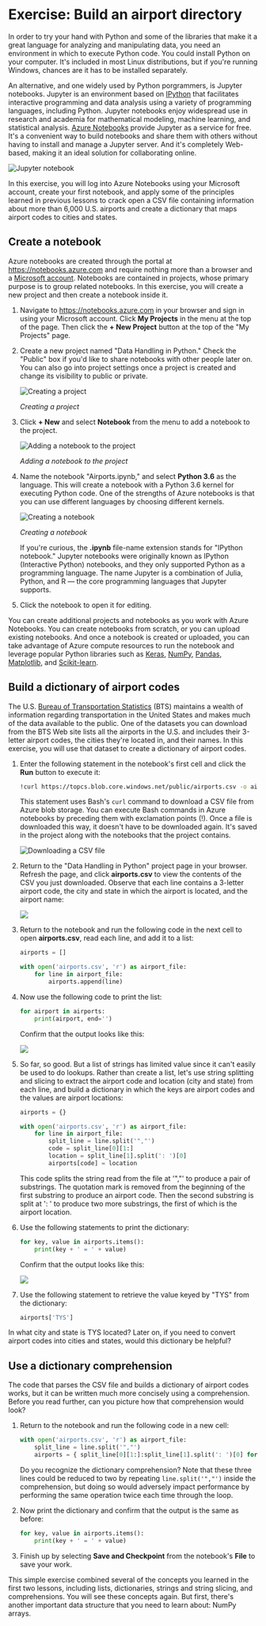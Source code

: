 # Exercise: Build an airport directory

In order to try your hand with Python and some of the libraries that make it a great language for analyzing and manipulating data, you need an environment in which to execute Python code. You could install Python on your computer. It's included in most Linux distributions, but if you're running Windows, chances are it has to be installed separately.

An alternative, and one widely used by Python porgrammers, is Jupyter notebooks. Jupyter is an environment based on [IPython](https://ipython.org/) that facilitates interactive programming and data analysis using a variety of programming languages, including Python. Jupyter notebooks enjoy widespread use in research and academia for mathematical modeling, machine learning, and statistical analysis. [Azure Notebooks](https//notebooks.azure.com) provide Jupyter as a service for free. It's a convenient way to build notebooks and share them with others without having to install and manage a Jupyter server. And it's completely Web-based, making it an ideal solution for collaborating online.

![Jupyter notebook](media/airports-notebook.png)

In this exercise, you will log into Azure Notebooks using your Microsoft account, create your first notebook, and apply some of the principles learned in previous lessons to crack open a CSV file containing information about more than 6,000 U.S. airports and create a dictionary that maps airport codes to cities and states.

## Create a notebook

Azure notebooks are created through the portal at https://notebooks.azure.com and require nothing more than a browser and a [Microsoft account](https://account.microsoft.com/account). Notebooks are contained in projects, whose primary purpose is to group related notebooks. In this exercise, you will create a new project and then create a notebook inside it.

1. Navigate to https://notebooks.azure.com in your browser and sign in using your Microsoft account. Click **My Projects** in the menu at the top of the page. Then click the **+ New Project** button at the top of the "My Projects" page.

1. Create a new project named "Data Handling in Python." Check the "Public" box if you'd like to share notebooks with other people later on. You can also go into project settings once a project is created and change its visibility to public or private. 

	![Creating a project](media/add-project.png)

	_Creating a project_

1. Click **+ New** and select **Notebook** from the menu to add a notebook to the project.

	![Adding a notebook to the project](media/add-notebook-1.png)

	_Adding a notebook to the project_

1. Name the notebook "Airports.ipynb," and select **Python 3.6** as the language. This will create a notebook with a Python 3.6 kernel for executing Python code. One of the strengths of Azure notebooks is that you can use different languages by choosing different kernels.

	![Creating a notebook](media/add-notebook-2.png)

	_Creating a notebook_

	If you're curious, the **.ipynb** file-name extension stands for "IPython notebook." Jupyter notebooks were originally known as IPython (Interactive Python) notebooks, and they only supported Python as a programming language. The name Jupyter is a combination of Julia, Python, and R — the core programming languages that Jupyter supports.

1. Click the notebook to open it for editing.

You can create additional projects and notebooks as you work with Azure Notebooks. You can create notebooks from scratch, or you can upload existing notebooks. And once a notebook is created or uploaded, you can take advantage of Azure compute resources to run the notebook and leverage popular Python libraries such as [Keras](https://keras.io/), [NumPy](http://www.numpy.org/), [Pandas](https://pandas.pydata.org/), [Matplotlib](https://matplotlib.org/), and [Scikit-learn](https://scikit-learn.org/stable/index.html).

## Build a dictionary of airport codes

The U.S. [Bureau of Transportation Statistics](https://www.transtats.bts.gov/) (BTS) maintains a wealth of information regarding transportation in the United States and makes much of the data available to the public. One of the datasets you can download from the BTS Web site lists all the airports in the U.S. and includes their 3-letter airport codes, the cities they're located in, and their names. In this exercise, you will use that dataset to create a dictionary of airport codes.

1. Enter the following statement in the notebook's first cell and click the **Run** button to execute it:

	```bash
	!curl https://topcs.blob.core.windows.net/public/airports.csv -o airports.csv
	```

	This statement uses Bash's `curl` command to download a CSV file from Azure blob storage. You can execute Bash commands in Azure notebooks by preceding them with exclamation points (!). Once a file is downloaded this way, it doesn't have to be downloaded again. It's saved in the project along with the notebooks that the project contains.

	![Downloading a CSV file](media/first-run.png)

1. Return to the "Data Handling in Python" project page in your browser. Refresh the page, and click **airports.csv** to view the contents of the CSV you just downloaded. Observe that each line contains a 3-letter airport code, the city and state in which the airport is located, and the airport name:

	![](media/airport-codes-raw.png)

1. Return to the notebook and run the following code in the next cell to open **airports.csv**, read each line, and add it to a list:

	```python
	airports = []
	
	with open('airports.csv', 'r') as airport_file:
	    for line in airport_file:
	        airports.append(line)
	```

1. Now use the following code to print the list:

	```python
	for airport in airports:
	    print(airport, end='')

	```

	Confirm that the output looks like this:

	![](media/airport-list.png)

1. So far, so good. But a list of strings has limited value since it can't easily be used to do lookups. Rather than create a list, let's use string splitting and slicing to extract the airport code and location (city and state) from each line, and build a dictionary in which the keys are airport codes and the values are airport locations:

	```python
	airports = {}
	
	with open('airports.csv', 'r') as airport_file:
	    for line in airport_file:
	        split_line = line.split('","')
	        code = split_line[0][1:]
	        location = split_line[1].split(': ')[0]
	        airports[code] = location
	``` 

	This code splits the string read from the file at '","' to produce a pair of substrings. The quotation mark is removed from the beginning of the first substring to produce an airport code. Then the second substring is split at ': ' to produce two more substrings, the first of which is the airport location.

1. Use the following statements to print the dictionary:

	```python
	for key, value in airports.items():
	    print(key + ' = ' + value)
	```

	Confirm that the output looks like this:

	![](media/airport-dict.png)

1. Use the following statement to retrieve the value keyed by "TYS" from the dictionary:

	```python
	airports['TYS']
	```

In what city and state is TYS located? Later on, if you need to convert airport codes into cities and states, would this dictionary be helpful?

## Use a dictionary comprehension

The code that parses the CSV file and builds a dictionary of airport codes works, but it can be written much more concisely using a comprehension. Before you read further, can you picture how that comprehension would look?

1. Return to the notebook and run the following code in a new cell:

	```python
	with open('airports.csv', 'r') as airport_file:
	    split_line = line.split('","')
	    airports = { split_line[0][1:]:split_line[1].split(': ')[0] for line in airport_file }
	```

	Do you recognize the dictionary comprehension? Note that these three lines could be reduced to two by repeating `line.split('","')` inside the comprehension, but doing so would adversely impact performance by performing the same operation twice each time through the loop. 

1. Now print the dictionary and confirm that the output is the same as before:

	```python
	for key, value in airports.items():
	    print(key + ' = ' + value)
	```

1. Finish up by selecting **Save and Checkpoint** from the notebook's **File** to save your work.

This simple exercise combined several of the concepts you learned in the first two lessons, including lists, dictionaries, strings and string slicing, and comprehensions. You will see these concepts again. But first, there's another important data structure that you need to learn about: NumPy arrays.
